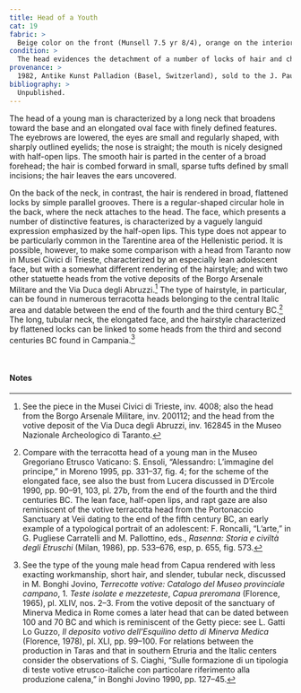 ```yaml
---
title: Head of a Youth
cat: 19
fabric: >
  Beige color on the front (Munsell 7.5 yr 8/4), orange on the interior and in the back (5 yr 8/4), with reflective inclusions, and a slip consisting of diluted clay.
condition: >
  The head evidences the detachment of a number of locks of hair and chips off the neck. There are diffuse incrustations on the surface, especially on the back.
provenance: >
  1982, Antike Kunst Palladion (Basel, Switzerland), sold to the J. Paul Getty Museum, 1982.
bibliography: >
  Unpublished.
---
```

The head of a young man is characterized by a long neck that broadens
toward the base and an elongated oval face with finely defined features.
The eyebrows are lowered, the eyes are small and regularly shaped, with
sharply outlined eyelids; the nose is straight; the mouth is nicely
designed with half-open lips. The smooth hair is parted in the center of
a broad forehead; the hair is combed forward in small, sparse tufts
defined by small incisions; the hair leaves the ears uncovered.

On the back of the neck, in contrast, the hair is rendered in broad,
flattened locks by simple parallel grooves. There is a regular-shaped
circular hole in the back, where the neck attaches to the head. The
face, which presents a number of distinctive features, is characterized
by a vaguely languid expression emphasized by the half-open lips. This
type does not appear to be particularly common in the Tarentine area of
the Hellenistic period. It is possible, however, to make some comparison
with a head from Taranto now in Musei Civici di Trieste, characterized
by an especially lean adolescent face, but with a somewhat different
rendering of the hairstyle; and with two other statuette heads from the
votive deposits of the Borgo Arsenale Militare and the Via Duca degli
Abruzzi.[^1] The type of hairstyle, in particular, can be found in
numerous terracotta heads belonging to the central Italic area and
datable between the end of the fourth and the third century <span
class="smcaps">BC.</span>[^2] The long, tubular neck,
the elongated face, and the hairstyle characterized by flattened locks
can be linked to some heads from the third and second centuries <span
class="smcaps">BC</span> found in Campania.[^3]

<br />

#### Notes

[^1]: See the piece in the Musei Civici di Trieste, inv. 4008; also the
    head from the Borgo Arsenale Militare, inv. 200112; and the head
    from the votive deposit of the Via Duca degli Abruzzi, inv. 162845
    in the Museo Nazionale Archeologico di Taranto.

[^2]: Compare with the terracotta head of a young man in the Museo
    Gregoriano Etrusco Vaticano: S. Ensoli, “Alessandro: L’immagine del
    principe,” in <span class="smcaps">Moreno</span>
    1995, pp. 331–37, fig. 4; for the scheme of the elongated face, see
    also the bust from Lucera discussed in <span
    class="smcaps">D’Ercole</span> 1990, pp. 90–91,
    103, pl. 27b, from the end of the fourth and the third centuries
    <span class="smcaps">BC.</span> The lean face,
    half-open lips, and rapt gaze are also reminiscent of the votive
    terracotta head from the Portonaccio Sanctuary at Veii dating to the
    end of the fifth century <span
    class="smcaps">BC</span>, an early example of a
    typological portrait of an adolescent: F. Roncalli, “L’arte,” in G.
    Pugliese Carratelli and M. Pallottino, eds., *Rasenna: Storia e
    civiltà degli Etruschi* (Milan, 1986), pp. 533–676, esp, p. 655,
    fig. 573.

[^3]: See the type of the young male head from Capua rendered with less
    exacting workmanship, short hair, and slender, tubular neck,
    discussed in M. Bonghi Jovino, *Terrecotte votive: Catalogo del
    Museo provinciale campano*, 1. *Teste isolate e mezzeteste*, *Capua
    preromana* (Florence, 1965), pl. XLIV, nos. 2–3. From the votive
    deposit of the sanctuary of Minerva Medica in Rome comes a later
    head that can be dated between 100 and 70 <span
    class="smcaps">BC</span> and which is reminiscent
    of the Getty piece: see L. Gatti Lo Guzzo, *Il deposito votivo
    dell’Esquilino detto di Minerva Medica* (Florence, 1978), pl. XLI,
    pp. 99–100. For relations between the production in Taras and that
    in southern Etruria and the Italic centers consider the observations
    of S. Ciaghi, “Sulle formazione di un tipologia di teste votive
    etrusco-italiche con particolare riferimento alla produzione
    calena,” in <span class="smcaps">Bonghi
    Jovino</span> 1990, pp. 127–45.
